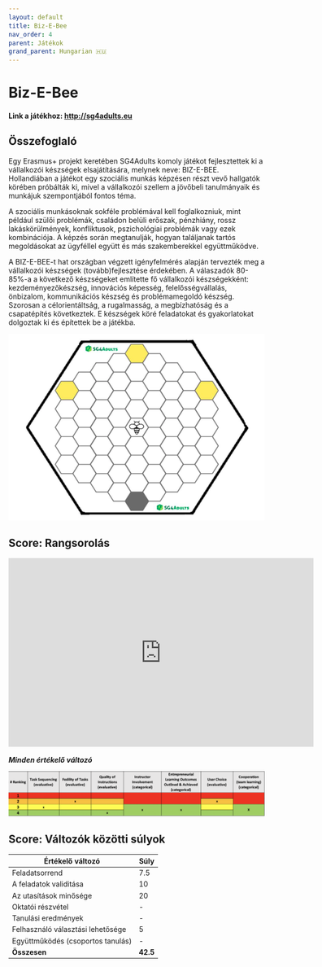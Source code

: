 ```yaml
---
layout: default
title: Biz-E-Bee
nav_order: 4
parent: Játékok
grand_parent: Hungarian 🇭🇺
---
```


# Biz-E-Bee

#### Link a játékhoz: http://sg4adults.eu

## Összefoglaló

Egy Erasmus+ projekt keretében SG4Adults komoly játékot fejlesztettek ki a vállalkozói készségek elsajátítására, melynek neve: BIZ-E-BEE. Hollandiában a játékot egy szociális munkás képzésen részt vevő hallgatók körében próbálták ki, mivel a vállalkozói szellem a jövőbeli tanulmányaik és munkájuk szempontjából fontos téma.

A szociális munkásoknak sokféle problémával kell foglalkozniuk, mint például szülői problémák, családon belüli erőszak, pénzhiány, rossz lakáskörülmények, konfliktusok, pszichológiai problémák vagy ezek kombinációja. A képzés során megtanulják, hogyan találjanak tartós megoldásokat az ügyféllel együtt és más szakemberekkel együttműködve.

A BIZ-E-BEE-t hat országban végzett igényfelmérés alapján tervezték meg a vállalkozói készségek (tovább)fejlesztése érdekében. A válaszadók 80-85%-a a következő készségeket említette fő vállalkozói készségekként: kezdeményezőkészség, innovációs képesség, felelősségvállalás, önbizalom, kommunikációs készség és problémamegoldó készség. Szorosan a célorientáltság, a rugalmasság, a megbízhatóság és a csapatépítés következtek. E készségek köré feladatokat és gyakorlatokat dolgoztak ki és építettek be a játékba.

![Image of bizebee](../assets/Biz-e-BEe.png)

## Score: Rangsorolás

<iframe width="600" height="371" seamless frameborder="0" scrolling="no" src="https://docs.google.com/spreadsheets/d/e/2PACX-1vRQeSSNa-R2e3TA_gbRtNTG3-69Q0TsvFACQQct_vCGbwvci6NYCB5iWdA0Nlzw5RUHCZdxqINldR5G/pubchart?oid=1515523664&amp;format=interactive"></iframe>

**_Minden értékelő változó_**

![Image of bizebee](../assets/bizebee-scr.png)

## Score: Változók közötti súlyok

| **Értékelő változó**              | **Súly** |
| --------------------------------- | -------- |
| Feladatsorrend                    | 7.5      |
| A feladatok validitása            | 10       |
| Az utasítások minősége            | 20       |
| Oktatói részvétel                 | -        |
| Tanulási eredmények               | -        |
| Felhasználó választási lehetősége | 5        |
| Együttműködés (csoportos tanulás) | -        |
| **Összesen**                      | **42.5** |
